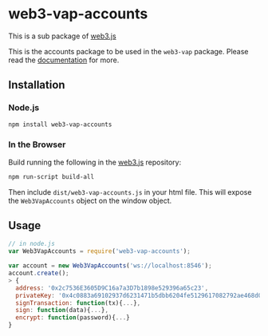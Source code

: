 # web3-vap-accounts

This is a sub package of [web3.js][repo]

This is the accounts package to be used in the `web3-vap` package.
Please read the [documentation][docs] for more.

## Installation

### Node.js

```bash
npm install web3-vap-accounts
```

### In the Browser

Build running the following in the [web3.js][repo] repository:

```bash
npm run-script build-all
```

Then include `dist/web3-vap-accounts.js` in your html file.
This will expose the `Web3VapAccounts` object on the window object.


## Usage

```js
// in node.js
var Web3VapAccounts = require('web3-vap-accounts');

var account = new Web3VapAccounts('ws://localhost:8546');
account.create();
> {
  address: '0x2c7536E3605D9C16a7a3D7b1898e529396a65c23',
  privateKey: '0x4c0883a69102937d6231471b5dbb6204fe5129617082792ae468d01a3f362318',
  signTransaction: function(tx){...},
  sign: function(data){...},
  encrypt: function(password){...}
}
```


[docs]: http://web3js.readthedocs.io/en/1.0/
[repo]: https://github.com/vaporyco/web3.js


